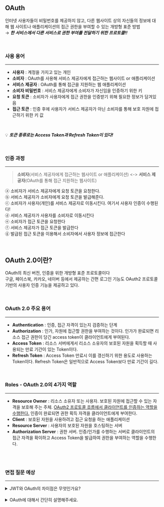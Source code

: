 ## OAuth

인터넷 사용자들이 비밀번호를 제공하지 않고, 다른 웹사이트 상의 자신들의 정보에 대해 웹 사이트나 애플리케이션의 접근 권한을 부여할 수 있는 개방형 표준 방법 <br>
→ **_한 서비스에서 다른 서비스로 권한 부여를 전달하기 위한 프로토콜!!_**

<br>

### 사용 용어

---

- **사용자** : 계정을 가지고 있는 개인
- **소비자** : OAuth를 사용해 서비스 제공자에게 접근하는 웹사이트 or 애플리케이션
- **서비스 제공자** : OAuth를 통해 접근을 지원하는 웹 애플리케이션
- **소비자 비밀번호** : 서비스 제공자에게 소비자가 자신임을 인증하기 위한 키
- **요청 토큰** : 소비자가 사용자에게 접근 권한을 인증받기 위해 필요한 정보가 담겨있음
- **접근 토큰** : 인증 후에 사용자가 서비스 제공자가 아닌 소비자를 통해 보호 자원에 접근하기 위한 키 값

<br>

💡 **_토큰 종류로는 Access Token과 Refresh Token이 있다!_**

<br>

### 인증 과정

---

> **소비자**(서비스 제공자에게 접근하는 웹사이트 or 애플리케이션) <-> **서비스 제공자**(OAuth를 통해 접근 지원하는 웹사이트) <br>

ⓐ 소비자가 서비스 제공자에게 요청 토큰을 요청한다. <br>
ⓑ 서비스 제공자가 소비자에게 요청 토큰을 발급해준다. <br>
ⓒ 소비자가 사용자(개인)를 서비스 제공자로 이동시킨다. 여기서 사용자 인증이 수행된다! <br>
ⓓ 서비스 제공자가 사용자를 소비자로 이동시킨다 <br>
ⓔ 소비자가 접근 토큰을 요청한다 <br>
ⓕ 서비스 제공자가 접근 토큰을 발급한다 <br>
ⓖ 발급된 접근 토큰을 이용해서 소비자에서 사용자 정보에 접근한다

<br>

## OAuth 2.0이란?

OAuth의 최신 버전, 인증을 위한 개방형 표준 프로토콜이다 <br>
구글, 페이스북, 카카오, 네이버 등에서 제공하는 간편 로그인 기능도 OAuth2 프로토콜 기반의 사용자 인증 기능을 제공하고 있다.

<br>

### OAuth 2.0 주요 용어

---

- **Authentication** : 인증, 접근 자격이 있는지 검증하는 단계
- **Authorization** : 인가, 자원에 접근할 권한을 부여하는 것이다. 인가가 완료되면 리소스 접근 권한이 당긴 access token이 클라이언트에게 부여된다.
- **Access Token** : 리소스 서버에게서 리소스 소유자의 보호된 자원을 획득할 때 사용되는 만료 기간이 있는 Token이다.
- **Refresh Token** : Access Token 만료시 이를 갱신하기 위한 용도로 사용하는 Token이다. Refresh Token은 일반적으로 Access Token보다 만료 기간이 길다.

<br>

### Roles - OAuth 2.0의 4가지 역할

---

- **Resource Owner** : 리소스 소유자 또는 사용자. 보호된 자원에 접근할 수 있는 자격을 보호해 주는 주체. <u>OAuth2 프로토콜 흐름에서 클라이언트를 인증하는 역할을 수행한다.</u> 인증이 완료되면 권한 획득 자격을 클라이언트에게 부여한다.
- **Client** : 보호된 자원을 사용하려고 접근 요청을 하는 애플리케이션
- **Resource Server** : 사용자의 보호된 자원을 호스팅하는 서버
- **Authorization Server** : 권한 서버. 인증/인가를 수행하는 서버로 클라이언트의 접근 자격을 확이하고 Access Token을 발급하여 권한을 부여하는 역할을 수행한다.

<br><br>

### 면접 질문 예상

---

<details>
    <summary>JWT와 OAuth의 차이점은 무엇인가요?</summary>
    JWT는 토큰의 종류이고 OAuth는 토큰을 발급하고 인증하는 오픈 스탠다드 프로토콜입니다. <br><br>
    JWT는 클라이언트와 서버 간의 인증을 위한 토큰 기반 방식입니다. 일반적으로 웹 애플리케이션에서 사용되며 클라이언트가 서버로 인증 정보를 전달하고 서버는 해당 정보를 검증하여 사용자에 대한 인증 및 권한 부여를 수행합니다. <br><br>
    반면, OAuth는 사용자의 인증과 권한 부여를 위한 프로토콜입니다. 주로 사용자가 다른 웹 사이트나 애플리케이션에 로그인할 때 사용됩니다. <br>
    OAuth는 클라이언트 애플리케이션이 자원에 접근하기 위해 사용자의 동의를 얻고, 제한된 액세스 토큰을 발급받아 사용합니다. 보통 Bearer token을 발급합니다.
</details>

<br>

<details>
    <summary>OAuth에 대해서 간단히 설명해주세요.</summary>
    OAuth는 제3자 인증방식입니다. 기본적으로 사용자는 서버를 신뢰할 수 없습니다. 그렇기 때문에, 민감정보를 작성하는 것을 꺼립니다. 서버측에서도 마찬가지입니다. 사용자의 민감정보를 관리하는 것은 리소스가 필요합니다. <br><br>
    그래서 OAuth를 사용해서 신뢰할 수 있는 서버에게 정보를 맡겨놓고 접근할 수 있는 권한을 주는 것이라고 이해할 수 있습니다. 그러면 사용자 측에서는 민감정보를 굳이 입력하지 않고도 서비스를 사용할 수 있고, 서버측에서도 민감정보를 굳이 관리하지 않아도 되기 때문에 이점이라 볼 수 있습니다.
</details>
